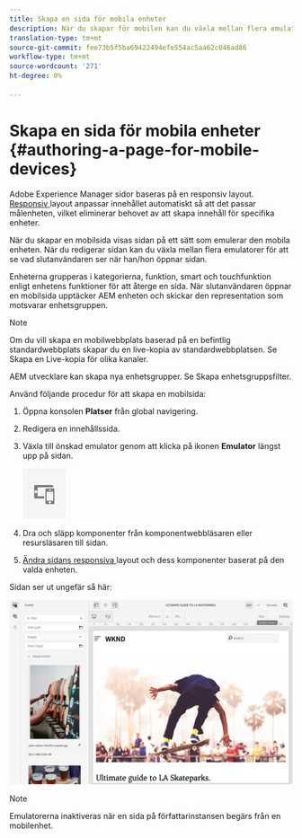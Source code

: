 ```yaml
---
title: Skapa en sida för mobila enheter
description: När du skapar för mobilen kan du växla mellan flera emulatorer för att se vad slutanvändaren ser
translation-type: tm+mt
source-git-commit: fee73b5f5ba69422494efe554ac5aa62c046ad86
workflow-type: tm+mt
source-wordcount: '271'
ht-degree: 0%

---
```



# Skapa en sida för mobila enheter {#authoring-a-page-for-mobile-devices}

Adobe Experience Manager sidor baseras på en responsiv layout. [Responsiv ](/help/sites-cloud/authoring/features/responsive-layout.md) layout anpassar innehållet automatiskt så att det passar målenheten, vilket eliminerar behovet av att skapa innehåll för specifika enheter.

När du skapar en mobilsida visas sidan på ett sätt som emulerar den mobila enheten. När du redigerar sidan kan du växla mellan flera emulatorer för att se vad slutanvändaren ser när han/hon öppnar sidan.

Enheterna grupperas i kategorierna, funktion, smart och touchfunktion enligt enhetens funktioner för att återge en sida. När slutanvändaren öppnar en mobilsida upptäcker AEM enheten och skickar den representation som motsvarar enhetsgruppen.

>[!NOTE]
>
>Om du vill skapa en mobilwebbplats baserad på en befintlig standardwebbplats skapar du en live-kopia av standardwebbplatsen. Se Skapa en Live-kopia för olika kanaler.
>
>AEM utvecklare kan skapa nya enhetsgrupper. Se Skapa enhetsgruppsfilter.

<!--
>To create a mobile site based on an existing standard site, create a live copy of the standard site. (See [Creating a Live Copy for Different Channels](/help/sites-administering/msm-livecopy.md).)
>
>AEM developers can create new device groups. (See [Creating Device Group Filters](/help/sites-developing/groupfilters.md).)
-->

Använd följande procedur för att skapa en mobilsida:

1. Öppna konsolen **Platser** från global navigering.
1. Redigera en innehållssida.
1. Växla till önskad emulator genom att klicka på ikonen **Emulator** längst upp på sidan.

   ![Emulatorikon](/help/sites-cloud/authoring/assets/emulator.png)

1. Dra och släpp komponenter från komponentwebbläsaren eller resursläsaren till sidan.
1. [Ändra sidans responsiva ](/help/sites-cloud/authoring/features/responsive-layout.md) layout och dess komponenter baserat på den valda enheten.

Sidan ser ut ungefär så här:

![Exempel på mobiler](/help/sites-cloud/authoring/assets/mobile.png)

>[!NOTE]
>
>Emulatorerna inaktiveras när en sida på författarinstansen begärs från en mobilenhet.
